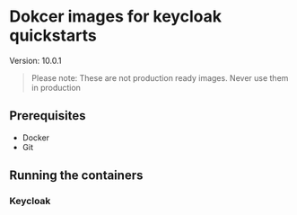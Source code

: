 # Dokcer images for keycloak quickstarts

Version: 10.0.1
> Please note: These are not production ready images. Never use them in production

## Prerequisites

* Docker
* Git

## Running the containers

### Keycloak

```
```

